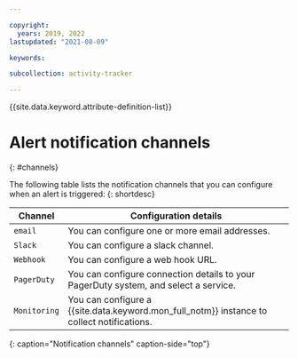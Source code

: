 ```yaml
---

copyright:
  years: 2019, 2022
lastupdated: "2021-08-09"

keywords: 

subcollection: activity-tracker

---
```


{{site.data.keyword.attribute-definition-list}}

# Alert notification channels
{: #channels}

The following table lists the notification channels that you can configure when an alert is triggered:
{: shortdesc}




| Channel           | Configuration details | 
|-------------------|-----------------------|
| `email`             | You can configure one or more email addresses.  | 
| `Slack`             | You can configure a slack channel. |
| `Webhook`           | You can configure a web hook URL. |
| `PagerDuty`         | You can configure connection details to your PagerDuty system, and select a service.|
| `Monitoring`            | You can configure a {{site.data.keyword.mon_full_notm}} instance to collect notifications. |
{: caption="Notification channels" caption-side="top"} 



